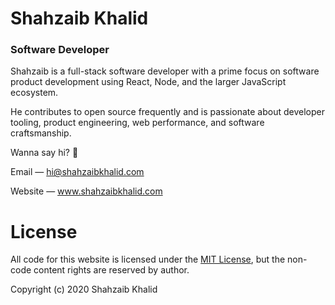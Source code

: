 # Shahzaib Khalid
### Software Developer

Shahzaib is a full-stack software developer with a prime focus on software product development using React, Node, and the larger JavaScript ecosystem.

He contributes to open source frequently and is passionate about developer tooling, product engineering, web performance, and software craftsmanship.

Wanna say hi? 👋

Email — hi@shahzaibkhalid.com

Website — www.shahzaibkhalid.com

# License
All code for this website is licensed under the [MIT License](https://github.com/shahzaibkhalid/shahzaibkhalid.github.io/blob/master/LICENSE.txt), but the non-code content rights are reserved by author.

Copyright (c) 2020 Shahzaib Khalid
